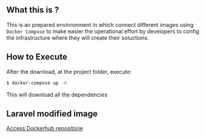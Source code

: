 ## What this is ?

This is an prepared envinronment in which connect different images using `Docker Compose` to make easier the operational effort by developers to config the infrastructure where they will create their soluctions.

## How to Execute

After the download, at the project folder, execute:

```bash
$ docker-compose up -d
```

This will download all the dependencies

## Laravel modified image

[Access Dockerhub repositorie](https://hubdocker.com/repository/docker/kevencript/laravel)
